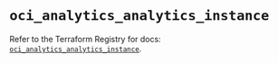 # `oci_analytics_analytics_instance`

Refer to the Terraform Registry for docs: [`oci_analytics_analytics_instance`](https://registry.terraform.io/providers/oracle/oci/7.19.0/docs/resources/analytics_analytics_instance).
